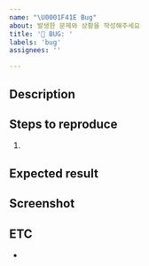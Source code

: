 ```yaml
---
name: "\U0001F41E Bug"
about: 발생한 문제와 상황을 작성해주세요
title: '🐞 BUG: '
labels: 'bug'
assignees: ''

---
```


## Description


## Steps to reproduce
1. 

## Expected result


## Screenshot


## ETC
- 